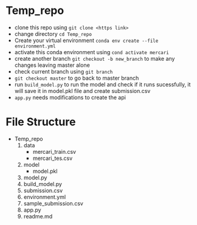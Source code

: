 # Temp_repo
- clone this repo using `git clone <https link>`
- change directory `cd Temp_repo`
- Create your virtual environment `conda env create --file environment.yml`
- activate this conda environment using `cond activate mercari`
- create another branch `git checkout -b new_branch` to make any changes leaving master alone
- check current branch using `git branch`
- `git checkout master` to go back to master branch
- run `build_model.py` to run the model and check if it runs sucessfully,  it will save it in model.pkl file and create submission.csv
- `app.py` needs modifications to create the api

# File Structure
- Temp_repo
  1. data
      - mercari_train.csv
      - mercari_tes.csv
  2. model
      - model.pkl
  3. model.py
  4. build_model.py
  5. submission.csv
  6. environment.yml
  7. sample_submission.csv
  8. app.py
  9. readme.md
 
